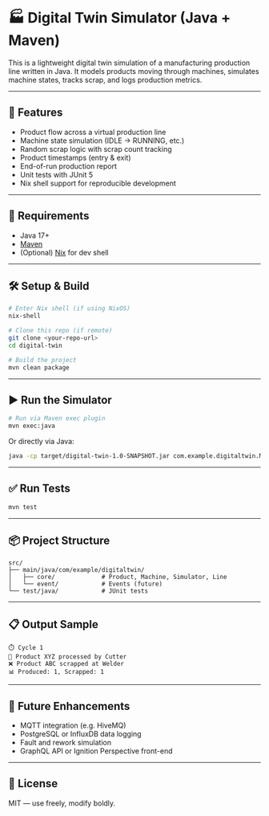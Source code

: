 # 🏭 Digital Twin Simulator (Java + Maven)

This is a lightweight digital twin simulation of a manufacturing production line written in Java. It models products moving through machines, simulates machine states, tracks scrap, and logs production metrics.

---

## 🚀 Features

- Product flow across a virtual production line
- Machine state simulation (IDLE → RUNNING, etc.)
- Random scrap logic with scrap count tracking
- Product timestamps (entry & exit)
- End-of-run production report
- Unit tests with JUnit 5
- Nix shell support for reproducible development

---

## 🧰 Requirements

- Java 17+
- [Maven](https://maven.apache.org/)
- (Optional) [Nix](https://nixos.org/) for dev shell

---

## 🛠️ Setup & Build

```bash
# Enter Nix shell (if using NixOS)
nix-shell

# Clone this repo (if remote)
git clone <your-repo-url>
cd digital-twin

# Build the project
mvn clean package
```

---

## ▶️ Run the Simulator

```bash
# Run via Maven exec plugin
mvn exec:java
```

Or directly via Java:

```bash
java -cp target/digital-twin-1.0-SNAPSHOT.jar com.example.digitaltwin.Main
```

---

## ✅ Run Tests

```bash
mvn test
```

---

## 📦 Project Structure

```
src/
├── main/java/com/example/digitaltwin/
│   ├── core/             # Product, Machine, Simulator, Line
│   └── event/            # Events (future)
└── test/java/            # JUnit tests
```

---

## 📋 Output Sample

```
⏱️ Cycle 1
🔄 Product XYZ processed by Cutter
❌ Product ABC scrapped at Welder
📊 Produced: 1, Scrapped: 1
```

---

## 🧩 Future Enhancements

- MQTT integration (e.g. HiveMQ)
- PostgreSQL or InfluxDB data logging
- Fault and rework simulation
- GraphQL API or Ignition Perspective front-end

---

## 📄 License

MIT — use freely, modify boldly.

